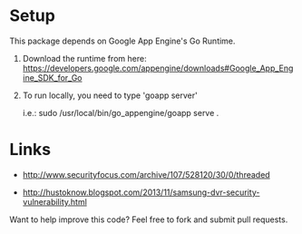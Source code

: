 Setup
=====
This package depends on Google App Engine's Go Runtime.

1. Download the runtime from here:
https://developers.google.com/appengine/downloads#Google_App_Engine_SDK_for_Go

2. To run locally, you need to type 'goapp server'

   i.e.:
     sudo /usr/local/bin/go_appengine/goapp serve .

Links
=====
* http://www.securityfocus.com/archive/107/528120/30/0/threaded

* http://hustoknow.blogspot.com/2013/11/samsung-dvr-security-vulnerability.html

Want to help improve this code?  Feel free to fork and submit pull requests.

